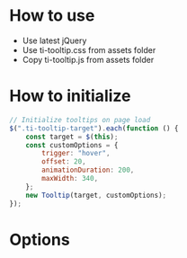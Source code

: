# How to use

-   Use latest jQuery
-   Use ti-tooltip.css from assets folder
-   Copy ti-tooltip.js from assets folder

# How to initialize

```js
// Initialize tooltips on page load
$(".ti-tooltip-target").each(function () {
    const target = $(this);
    const customOptions = {
        trigger: "hover",
        offset: 20,
        animationDuration: 200,
        maxWidth: 340,
    };
    new Tooltip(target, customOptions);
});
```

# Options

